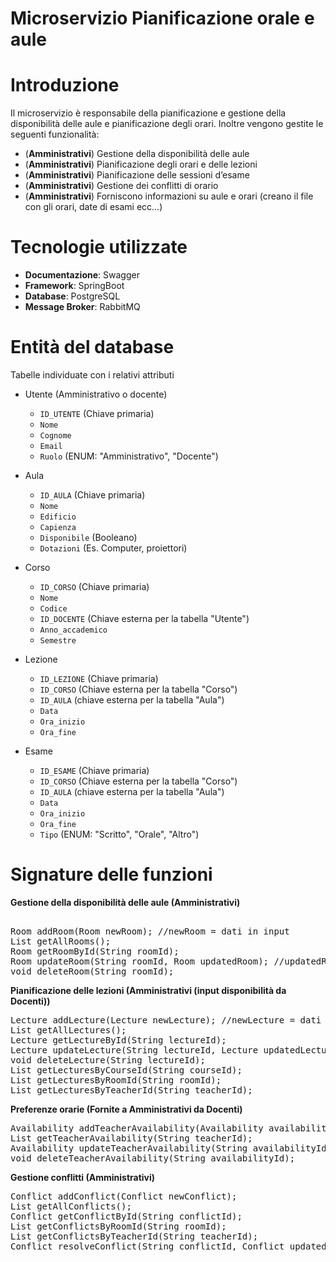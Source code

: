# Microservizio Pianificazione orale e aule
# Introduzione
Il microservizio è responsabile della pianificazione e gestione della disponibilità delle aule e pianificazione degli orari. Inoltre vengono gestite le seguenti funzionalità:
- (**Amministrativi**) Gestione della disponibilità delle aule
- (**Amministrativi**) Pianificazione degli orari e delle lezioni
- (**Amministrativi**) Pianificazione delle sessioni d’esame
- (**Amministrativi**) Gestione dei conflitti di orario
- (**Amministrativi**) Forniscono informazioni su aule e orari (creano il file con gli orari, date di esami ecc...)

# Tecnologie utilizzate
- **Documentazione**: Swagger
- **Framework**: SpringBoot
- **Database**: PostgreSQL
- **Message Broker**: RabbitMQ

# Entità del database
Tabelle individuate con i relativi attributi
- Utente (Amministrativo o docente)
  - `ID_UTENTE` (Chiave primaria)
  - `Nome`
  - `Cognome`
  - `Email`
  - `Ruolo` (ENUM: "Amministrativo", "Docente")
 
- Aula
  - `ID_AULA` (Chiave primaria)
  - `Nome`
  - `Edificio`
  - `Capienza`
  - `Disponibile` (Booleano)
  - `Dotazioni` (Es. Computer, proiettori)
 
- Corso
  - `ID_CORSO` (Chiave primaria)
  - `Nome`
  - `Codice`
  - `ID_DOCENTE` (Chiave esterna per la tabella "Utente")
  - `Anno_accademico`
  - `Semestre`
 
- Lezione
  - `ID_LEZIONE` (Chiave primaria)
  - `ID_CORSO` (Chiave esterna per la tabella "Corso")
  - `ID_AULA` (chiave esterna per la tabella "Aula")
  - `Data`
  - `Ora_inizio`
  - `Ora_fine`
 
- Esame
  - `ID_ESAME` (Chiave primaria)
  - `ID_CORSO` (Chiave esterna per la tabella "Corso")
  - `ID_AULA` (chiave esterna per la tabella "Aula")
  - `Data`
  - `Ora_inizio`
  - `Ora_fine`
  - `Tipo` (ENUM: "Scritto", "Orale", "Altro")

# Signature delle funzioni
**Gestione della disponibilità delle aule (Amministrativi)**
<pre> 
Room addRoom(Room newRoom); //newRoom = dati in input
List<Room> getAllRooms();
Room getRoomById(String roomId);
Room updateRoom(String roomId, Room updatedRoom); //updatedRoom = dati in input
void deleteRoom(String roomId);
</pre>

**Pianificazione delle lezioni (Amministrativi (input disponibilità da Docenti))**
<pre>
Lecture addLecture(Lecture newLecture); //newLecture = dati in input
List<Lecture> getAllLectures();
Lecture getLectureById(String lectureId);
Lecture updateLecture(String lectureId, Lecture updatedLecture); //updatedLecture = dati in input
void deleteLecture(String lectureId);
List<Lecture> getLecturesByCourseId(String courseId);
List<Lecture> getLecturesByRoomId(String roomId);
List<Lecture> getLecturesByTeacherId(String teacherId);
</pre>

**Preferenze orarie (Fornite a Amministrativi da Docenti)**
<pre>
Availability addTeacherAvailability(Availability availability); //availability = dati in input
List<Availability> getTeacherAvailability(String teacherId);
Availability updateTeacherAvailability(String availabilityId, Availability updatedAvailability); //updatedAvailability = dati in input
void deleteTeacherAvailability(String availabilityId);
</pre>

**Gestione conflitti (Amministrativi)**
<pre>
Conflict addConflict(Conflict newConflict);
List<Conflict> getAllConflicts();
Conflict getConflictById(String conflictId);
List<Conflict> getConflictsByRoomId(String roomId);
List<Conflict> getConflictsByTeacherId(String teacherId);
Conflict resolveConflict(String conflictId, Conflict updatedConflict);
</pre>


